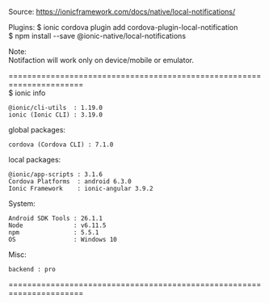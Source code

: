 Source:
https://ionicframework.com/docs/native/local-notifications/

Plugins:
$ ionic cordova plugin add cordova-plugin-local-notification <br />
$ npm install --save @ionic-native/local-notifications

Note:  <br />
Notifaction will work only on device/mobile or emulator.

====================================================================== <br />
$ ionic info

    @ionic/cli-utils  : 1.19.0
    ionic (Ionic CLI) : 3.19.0

global packages:

    cordova (Cordova CLI) : 7.1.0

local packages:

    @ionic/app-scripts : 3.1.6
    Cordova Platforms  : android 6.3.0
    Ionic Framework    : ionic-angular 3.9.2

System:

    Android SDK Tools : 26.1.1
    Node              : v6.11.5
    npm               : 5.5.1
    OS                : Windows 10

Misc:

    backend : pro

======================================================================



